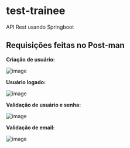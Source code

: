 # test-trainee

API Rest usando Springboot

## Requisições feitas no Post-man

<Strong>Criação de usuário:</Strong> 

![image](https://user-images.githubusercontent.com/79291946/206590847-c3be4ac9-da53-469c-8ff9-578d2bb0bb02.png)

<Strong>Usuário logado:</Strong> 

![image](https://user-images.githubusercontent.com/79291946/206590896-4231ddfa-9e66-4ce5-ba0e-e0309af748fb.png)

<Strong>Validação de usuário e senha:</Strong> 

![image](https://user-images.githubusercontent.com/79291946/206590935-db4fd3d8-78ad-45c5-a83e-652e5897417d.png)

<Strong>Validação de email:</Strong> 

![image](https://user-images.githubusercontent.com/79291946/206590962-8cceafd8-98e8-4fc3-add8-148cc14539c8.png)


